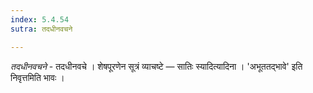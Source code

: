 ```yaml
---
index: 5.4.54
sutra: तदधीनवचने

---
```

_तदधीनवचने_ - तदधीनवचे । शेषपूरणेन सूत्रं व्याचष्टे — सातिः स्यादित्यादिना । 'अभूततद्भावे' इति निवृत्तमिति भावः ।